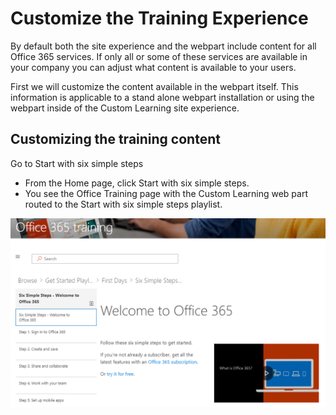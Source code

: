 # Customize the Training Experience

By default both the site experience and the webpart include content for all Office 365 services.  If only all or some of these services are available in your company you can adjust what content is available to your users.  

First we will customize the content available in the webpart itself.  This information is applicable to a stand alone webpart installation or using the webpart inside of the Custom Learning site experience. 

## Customizing the training content


Go to Start with six simple steps
- From the Home page, click Start with six simple steps. 
- You see the Office Training page with the Custom Learning web part routed to the Start with six simple steps playlist.  

![Six Steps Playlist](media/clo365sixsteps.png)
